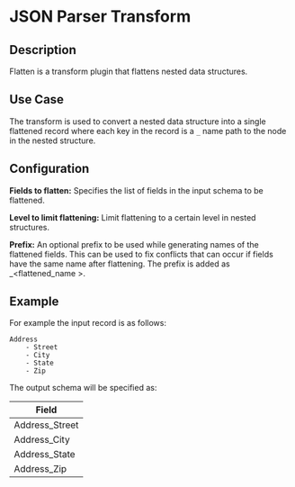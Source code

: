# JSON Parser Transform

## Description
Flatten is a transform plugin that flattens nested data structures.

## Use Case

The transform is used  to convert a nested data structure  into a single flattened record where each key in the record 
is a ```_``` name path to the node in the nested structure. 

Configuration
-------------
**Fields to flatten:** Specifies the list of fields in the input schema to be flattened.

**Level to limit flattening:** Limit flattening to a certain level in nested structures.

**Prefix:** An optional prefix to be used while generating names of the flattened fields. This can be used to fix conflicts that can occur if fields have the same name after flattening. The prefix is added as <prefix>_<flattened_name >.

## Example
For example the input record is as follows:

```
Address
    - Street 
    - City 
    - State
    - Zip 
```

The output schema will be specified as:

| Field            |
| ---------------- | 
| Address_Street   | 
| Address_City     | 
| Address_State    | 
| Address_Zip      | 
